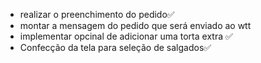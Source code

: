 * realizar o preenchimento do pedido✅
* montar a mensagem do pedido que será enviado ao wtt
* implementar opcinal de adicionar uma torta extra ✅
* Confecção da tela para seleção de salgados✅